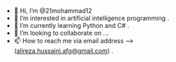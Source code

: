 - 👋 Hi, I’m @21mohammad12
- 👀 I’m interested in artificial intelligence programming .
- 🌱 I’m currently learning Python and C# .
- 💞️ I’m looking to collaborate on ...
- 📫 How to reach me via email address --> (alireza.hussaini.afg@gmail.com) .

<!---
21mohammad12/21mohammad12 is a ✨ special ✨ repository because its `README.md` (this file) appears on your GitHub profile.
You can click the Preview link to take a look at your changes.
--->

